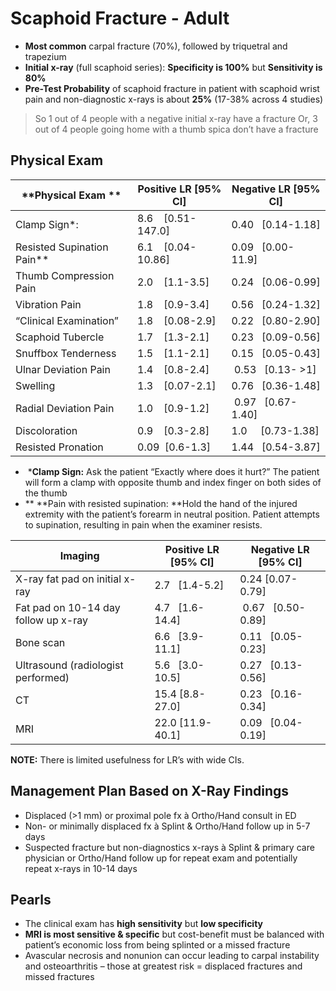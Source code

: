 


# Scaphoid Fracture - Adult

-   **Most common** carpal fracture (70%), followed by triquetral and trapezium
-   **Initial x-ray** (full scaphoid series): **Specificity is 100%** but **Sensitivity is 80%**
-   **Pre-Test Probability** of scaphoid fracture in patient with scaphoid wrist pain and non-diagnostic x-rays is about **25%** (17-38% across 4 studies)

>  So 1 out of 4 people with a negative initial x-ray have a fracture
>  Or, 3 out of 4 people going home with a thumb spica don’t have a fracture

## Physical Exam

| **Physical Exam ** | Positive LR \[95% CI\] | Negative LR \[95% CI\] |
|-------------------------------|-----------------------|----------------------|
| Clamp Sign\*:                 | 8.6    \[0.51-147.0\] | 0.40   \[0.14-1.18\] |
| Resisted Supination Pain\*\*  | 6.1    \[0.04-10.86\] | 0.09   \[0.00-11.9\] |
| Thumb Compression Pain        | 2.0    \[1.1-3.5\]    | 0.24   \[0.06-0.99\] |
| Vibration Pain                | 1.8    \[0.9-3.4\]    | 0.56   \[0.24-1.32\] |
| “Clinical Examination”        | 1.8    \[0.08-2.9\]   | 0.22   \[0.80-2.90\] |
| Scaphoid Tubercle             | 1.7    \[1.3-2.1\]    | 0.23   \[0.09-0.56\] |
| Snuffbox Tenderness           | 1.5    \[1.1-2.1\]    | 0.15   \[0.05-0.43\] |
| Ulnar Deviation Pain          | 1.4    \[0.8-2.4\]    |  0.53   \[0.13- &gt;1\] |
| Swelling                      | 1.3    \[0.07-2.1\]   | 0.76   \[0.36-1.48\] |
| Radial Deviation Pain         | 1.0    \[0.9-1.2\]    |  0.97   \[0.67-1.40\] |
| Discoloration                 | 0.9    \[0.3-2.8\]    | 1.0     \[0.73-1.38\] |
| Resisted Pronation            | 0.09  \[0.6-1.3\]     | 1.44   \[0.54-3.87\] |




-    \***Clamp Sign:** Ask the patient “Exactly where does it hurt?” The patient will form a clamp with opposite thumb and index finger on both sides of the thumb
-   \*\* **Pain with resisted supination: **Hold the hand of the injured extremity with the patient’s forearm in neutral position. Patient attempts to supination, resulting in pain when the examiner resists.

| **Imaging** | Positive LR \[95% CI\] | Negative LR \[95% CI\] |
|-------------|------------------------|------------------------|
| X-ray fat pad on initial x-ray        | 2.7   \[1.4-5.2\]     | 0.24 \[0.07-0.79\]    |
| Fat pad on 10-14 day follow up x-ray  | 4.7   \[1.6-14.4\]    |  0.67   \[0.50-0.89\] |
| Bone scan                             | 6.6   \[3.9-11.1\]    | 0.11   \[0.05-0.23\]  |
| Ultrasound (radiologist performed)    | 5.6   \[3.0-10.5\]    | 0.27   \[0.13-0.56\]  |
| CT                                    | 15.4 \[8.8-27.0\]     | 0.23   \[0.16-0.34\]  |
| MRI                                   | 22.0 \[11.9-40.1\]    | 0.09   \[0.04-0.19\]  |

**NOTE:** There is limited usefulness for LR’s with wide CIs.

## Management Plan Based on X-Ray Findings

-   Displaced (&gt;1 mm) or proximal pole fx à Ortho/Hand consult in ED
-   Non- or minimally displaced fx à Splint & Ortho/Hand follow up in 5-7 days
-   Suspected fracture but non-diagnostics x-rays à Splint & primary care physician or Ortho/Hand follow up for repeat exam and potentially repeat x-rays in 10-14 days

## Pearls

-   The clinical exam has **high sensitivity** but **low specificity**
-   **MRI is most sensitive & specific** but cost-benefit must be balanced with patient’s economic loss from being splinted or a missed fracture
-   Avascular necrosis and nonunion can occur leading to carpal instability and osteoarthritis – those at greatest risk = displaced fractures and missed fractures
